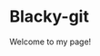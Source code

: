 <!DOCTYPE html>
<html>
<head>
<title>Blacky</title>
</head>
<body>

<h1>Blacky-git</h1>
<p>Welcome to my page!</p>

</body>
</html>
